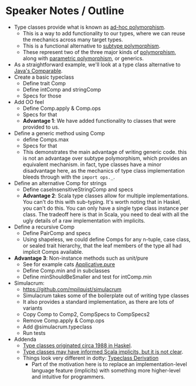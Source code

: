 # Speaker Notes / Outline

- Type classes provide what is known as [ad-hoc polymorphism](https://en.wikipedia.org/wiki/Ad_hoc_polymorphism).
  - This is a way to add functionality to our types, where we can reuse the mechanics across many target types.
  - This is a functional alternative to [subtype polymorphism](https://en.wikipedia.org/wiki/Subtyping).
  - These represent two of the three major kinds of [polymorphism](https://en.wikipedia.org/wiki/Polymorphism_(computer_science)), along with [parametric polymorphism](https://en.wikipedia.org/wiki/Parametric_polymorphism), or generics.
- As a straightforward example, we'll look at a type class alternative to [Java's Comparable](https://docs.oracle.com/javase/8/docs/api/java/lang/Comparable.html).
- Create a basic typeclass
  - Define trait Comp
  - Define intComp and stringComp
  - Specs for those
- Add OO feel
  - Define Comp.apply & Comp.ops
  - Specs for that
  - **Advantage 1**: We have added functionality to classes that were provided to us.
- Define a generic method using Comp
  - define Comps.max
  - Specs for that
  - This demonstrates the main advantage of writing generic code. this is not an advantage over subtype polymorphism, which provides an equivalent mechanism. in fact, type classes have a minor disadvantage here, as the mechanics of type class implementation bleeds through with the `import ops._`.
- Define an alternative Comp for strings
  - Define caseInsensitiveStringComp and specs
  - **Advantage 2**: Scala type classes allow for multiple implementations. You can't do this with sub-typing. It's worth noting that in Haskel, you can't do this. You can only have a single type class instance per class. The tradeoff here is that in Scala, you need to deal with all the ugly details of a raw implementation with implicits.
- Define a recursive Comp
  - Define PairComp and specs
  - Using shapeless, we could define Comps for any n-tuple, case class, or sealed trait hierarchy, that the leaf members of the type all had implicit Comps available.
- **Advantage 3**: Non-instance methods such as unit/pure
  - See for example cats [Applicative.pure](https://github.com/typelevel/cats/blob/eab04cf135e645930dad549a286edad419880b68/core/src/main/scala/cats/Applicative.scala#L30)
  - Define Comp.min and in subclasses
  - Define minShouldBeSmaller and test for intComp.min
- Simulacrum:
  - https://github.com/mpilquist/simulacrum
  - Simulacrum takes some of the boilerplate out of writing type classes
  - It also provides a standard implementation, as there are lots of variants
  - Copy Comp to Comp2, CompSpecs to CompSpecs2
  - Remove Comp.apply & Comp.ops
  - Add @simulacrum.typeclass
  - Run tests
- Addenda
  - [Type classes originated circa 1988 in Haskel](https://softwareengineering.stackexchange.com/questions/247023/who-invented-haskells-type-classes).
  - [Type classes may have informed Scala implicits, but it is not clear](https://softwareengineering.stackexchange.com/a/151077).
  - Things look very different in dotty: [Typeclass Derivation](https://dotty.epfl.ch/docs/reference/contextual/derivation.html)
    - Part of the motivation here is to replace an implementation-level language feature (implicits) with something more higher-level and intuitive for programmers.

